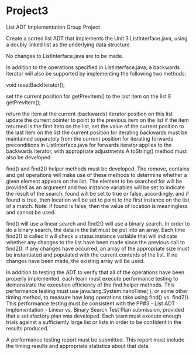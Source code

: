 # Project3
List ADT Implementation Group Project

Create a sorted list ADT that implements the Unit 3 ListInterface.java, using a doubly linked list as the underlying data structure.

No changes to ListInterface.java are to be made.

In addition to the operations specified in ListInterface.java, a backwards iterator will also be supported by implementing the following two methods:

void resetBackIterator();

set the current position for getPrevItem() to the last item on the list
E getPrevItem();

return the item at the current (backwards) iterator position on this list
update the current pointer to point to the previous item on the list
if the item returned is the first item on the list, set the value of the current position to the last item on the list
the current position for iterating backwards must be maintained separately from the current position for iterating forwards
preconditions in ListInterface.java for forwards iterator applies to the backwards iterator, with appropriate adjustments
A toString() method must also be developed.

find() and find2() helper methods must be developed. The remove, contains and get operations will make use of these methods to determine whether a given element appears on the list. The element to be searched for will be provided as an argument and two instance variables will be set to indicate the result of the search: found will be set to true or false, accordingly, and if found is true, then location will be set to point to the first instance on the list of a match. Note: if found is false, then the value of location is meaningless and cannot be used.

find() will use a linear search and find2() will use a binary search. In order to do a binary search, the data in the list must be put into an array. Each time find2() is called it will check a status instance variable that will indicate whether any changes to the list have been made since the previous call to find2(). If any changes have occurred, an array of the appropriate size must be instantiated and populated with the current contents of the list. If no changes have been made, the existing array will be used.

In addition to testing the ADT to verify that all of the operations have been properly implemented, each team must execute performance testing to demonstrate the execution efficiency of the find helper methods. This performance testing must use java.lang.System.nanoTime( ), or some other timing method, to measure how long operations take using find() vs. find2(). This performance testing must be consistent with the PP#3 - List ADT Implementation - Linear vs. Binary Search Test Plan submission, provided that a satisfactory plan was developed. Each team must execute enough trials against a sufficiently large list or lists in order to be confident in the results produced.   

A performance testing report must be submitted. This report must include the timing results and appropriate statistics about that data.
